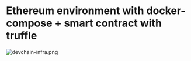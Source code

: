 # Ethereum environment with docker-compose + smart contract with truffle

![devchain-infra.png](https://github.com/gregbkr/geth-truffle-docker/raw/master/media/devchain-infra.png)
